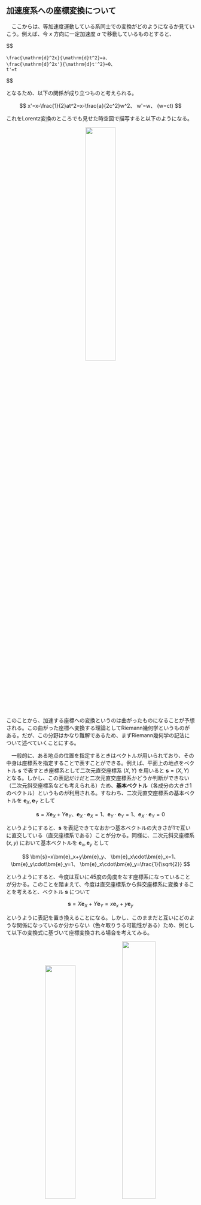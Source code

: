 
## 加速度系への座標変換について

　ここからは、等加速度運動している系同士での変換がどのようになるか見ていこう。例えば、今 $x$ 方向に一定加速度 $a$ で移動しているものとすると、

$$

    \frac{\mathrm{d}^2x}{\mathrm{d}t^2}=a、
    \frac{\mathrm{d}^2x'}{\mathrm{d}t'^2}=0、
    t'=t
$$

となるため、以下の関係が成り立つものと考えられる。

$$
    x'=x-\frac{1}{2}at^2=x-\frac{a}{2c^2}w^2、
    w'=w、
    (w=ct)
$$

これをLorentz変換のところでも見せた時空図で描写すると以下のようになる。
<p align="center">
    <img width="40%" src="images/const.png">
</p>
このことから、加速する座標への変換というのは曲がったものになることが予想される。この曲がった座標へ変換する理論としてRiemann幾何学というものがある。だが、この分野はかなり難解であるため、まずRiemann幾何学の記法について述べていくことにする。

　一般的に、ある地点の位置を指定するときはベクトルが用いられており、その中身は座標系を指定することで表すことができる。例えば、平面上の地点をベクトル $\bm{s}$ で表すとき座標系として二次元直交座標系 $(X,Y)$ を用いると $\bm{s}=(X,Y)$ となる。しかし、この表記だけだと二次元直交座標系かどうか判断ができない（二次元斜交座標系なども考えられる）ため、**基本ベクトル**（各成分の大きさ1のベクトル）というものが利用される。すなわち、二次元直交座標系の基本ベクトルを $\bm{e}_X,\bm{e}_Y$ として

$$
    \bm{s}=X\bm{e}_X+Y\bm{e}_Y、
    \bm{e}_X\cdot\bm{e}_X=1、
    \bm{e}_Y\cdot\bm{e}_Y=1、
    \bm{e}_X\cdot\bm{e}_Y=0
$$

というようにすると、$\bm{s}$ を表記できてなおかつ基本ベクトルの大きさが1で互いに直交している（直交座標系である）ことが分かる。同様に、二次元斜交座標系 $(x,y)$ において基本ベクトルを $\bm{e}_x,\bm{e}_y$ として

$$
    \bm{s}=x\bm{e}_x+y\bm{e}_y、
    \bm{e}_x\cdot\bm{e}_x=1、
    \bm{e}_y\cdot\bm{e}_y=1、
    \bm{e}_x\cdot\bm{e}_y=\frac{1}{\sqrt{2}}
$$

というようにすると、今度は互いに45度の角度をなす座標系になっていることが分かる。このことを踏まえて、今度は直交座標系から斜交座標系に変換することを考えると、ベクトル $\bm{s}$ について

$$
    \bm{s}=
    X\bm{e}_X+Y\bm{e}_Y=
    x\bm{e}_x+y\bm{e}_y
$$

というように表記を置き換えることになる。しかし、このままだと互いにどのような関係になっているか分からない（色々取りうる可能性がある）ため、例として以下の変換式に基づいて座標変換される場合を考えてみる。

<p align="center">
    <img width="40%" src="images/oblique_unit_vector.png">
    <img width="42%" src="images/oblique_system.png">
</p>

$$
    X = x+\frac{1}{\sqrt{2}}y、
    Y = \frac{1}{\sqrt{2}}y
    \ \leftrightarrow\ 
    x = X - Y、
    y = \sqrt{2}Y
$$

すると、先ほどのベクトル $\bm{s}$ の関係式に変換式を代入することで

$$
    \bm{s}=
    \left(
        x+\frac{1}{\sqrt{2}}y
    \right)
    \bm{e}_X+
    \frac{1}{\sqrt{2}}y\bm{e}_Y=
    x\bm{e}_X+
    y
    \left(
        \frac{1}{\sqrt{2}}\bm{e}_X+
        \frac{1}{\sqrt{2}}\bm{e}_Y
    \right)=
    x\bm{e}_x+y\bm{e}_y
$$
$$
    \bm{s}=
    \left(
        X-Y
    \right)
    \bm{e}_x+
    \sqrt{2}Y\bm{e}_y=
    X\bm{e}_x+
    Y
    \left(
        -\bm{e}_x+\sqrt{2}\bm{e}_y
    \right)=
    X\bm{e}_X+Y\bm{e}_Y
$$

というようになるため、比較すると以下の式が得られる。

$$
    \bm{e}_x=\bm{e}_X、
    \bm{e}_y=
    \frac{1}{\sqrt{2}}\bm{e}_X+
    \frac{1}{\sqrt{2}}\bm{e}_Y、
    \bm{e}_X=\bm{e}_x、
    \bm{e}_Y=-\bm{e}_x+\sqrt{2}\bm{e}_y
$$

この関係から、変換後の内積を求めてみると

$$
    \bm{e}_x\cdot\bm{e}_x=
    \bm{e}_X\cdot\bm{e}_X=1
$$
$$
    \bm{e}_y\cdot\bm{e}_y=
    \frac{1}{2}(\bm{e}_X\cdot\bm{e}_X)+
    (\bm{e}_X\cdot\bm{e}_Y)+
    \frac{1}{2}(\bm{e}_Y\cdot\bm{e}_Y)=1
$$
$$
    \bm{e}_x\cdot\bm{e}_y=
    \frac{1}{\sqrt{2}}(\bm{e}_X\cdot\bm{e}_X)+
    \frac{1}{\sqrt{2}}(\bm{e}_X\cdot\bm{e}_Y)=
    \frac{1}{\sqrt{2}}
$$

というように、内積に関して斜交座標系のものになっていることが分かる。このように、変換式を用いることで座標変換されるとともに変換前後の座標系の状態は基底ベクトルと内積によって確認できるものと予想される。そのため、先ほどの定加速度系での変換について考えてみると、変換前の直交座標系において

$$
    \bm{s}=x\bm{e}_x+w\bm{e}_w、
    \bm{e}_x\cdot\bm{e}_x=1、
    \bm{e}_w\cdot\bm{e}_w=1、
    \bm{e}_x\cdot\bm{e}_w=0
$$

となっているものして、変換後に

$$
    \bm{s}=
    x\bm{e}_x+w\bm{e}_w=
    x'\bm{e}_{x'}+w'\bm{e}_{w'}
$$

というようになっているものとする。ところが、ここで変換後の基本ベクトルが各地点で同じではないため、一概にこのような形で書けないという問題がでてきてしまう。そのため、各地点ごとに基本ベクトルがどうなっているかを見る必要が出てくる。そこで $\bm{s}$ を一般に

$$
    \bm{s}=\bm{s}(X,Y)=\bm{s}(x,y)
$$

というように変換されるものとして、この微小変化をとることで

$$
    \mathrm{d}\bm{s}=
    \left(
        \frac{\partial \bm{s}}{\partial X}
    \right)
    \mathrm{d}X+
    \left(
        \frac{\partial \bm{s}}{\partial Y}
    \right)
    \mathrm{d}Y=
    \left(
        \frac{\partial \bm{s}}{\partial x}
    \right)
    \mathrm{d}x+
    \left(
        \frac{\partial \bm{s}}{\partial y}
    \right)
    \mathrm{d}y
$$

と展開してみる。すると、基本ベクトルを利用した式と同じように各成分のベクトルの和になっていることが分かる。実際、$\bm{u}$ を基底ベクトル（大きさが1でない各成分のベクトル）として

$$
    \bm{u}_X=
    \frac{\partial \bm{s}}{\partial X}、
    \bm{u}_Y=
    \frac{\partial \bm{s}}{\partial Y}、
    \bm{u}_x=
    \frac{\partial \bm{s}}{\partial x}、
    \bm{u}_y=
    \frac{\partial \bm{s}}{\partial y}
$$

というように置くことで以下の形になることが分かる。

$$
    \mathrm{d}\bm{s}=
    \mathrm{d}X\bm{u}_X+
    \mathrm{d}Y\bm{u}_Y=
    \mathrm{d}x\bm{u}_x+
    \mathrm{d}y\bm{u}_y
$$

また、座標系間で変数が

$$
    X=X(x,y)、Y=Y(x,y)
    \leftrightarrow
    x=x(X,Y)、y=y(X,Y)
$$

というように変換式を満たしていることから、微小変化が

$$
    \mathrm{d}X=
    \left(
        \frac{\partial X}{\partial x}
    \right)
    \mathrm{d}x+
    \left(
        \frac{\partial X}{\partial y}
    \right)
    \mathrm{d}y、
    \mathrm{d}Y=
    \left(
        \frac{\partial Y}{\partial x}
    \right)
    \mathrm{d}x+
    \left(
        \frac{\partial Y}{\partial y}
    \right)
    \mathrm{d}y
$$
$$
    \mathrm{d}x=
    \left(
        \frac{\partial x}{\partial X}
    \right)
    \mathrm{d}X+
    \left(
        \frac{\partial x}{\partial Y}
    \right)
    \mathrm{d}Y、
    \mathrm{d}y=
    \left(
        \frac{\partial y}{\partial X}
    \right)
    \mathrm{d}X+
    \left(
        \frac{\partial y}{\partial Y}
    \right)
    \mathrm{d}Y
$$

であるため、$\mathrm{d}\bm{s}$ の関係式に代入すると

$$
    \mathrm{d}\bm{s}=
    \mathrm{d}X\bm{u}_X+
    \mathrm{d}Y\bm{u}_Y=
    \left[
        \left(
            \frac{\partial x}{\partial X}
        \right)
        \bm{u}_x+
        \left(
            \frac{\partial y}{\partial X}
        \right)
        \bm{u}_y
    \right]
    \mathrm{d}X+
    \left[
        \left(
            \frac{\partial x}{\partial Y}
        \right)
        \bm{u}_x+
        \left(
            \frac{\partial y}{\partial Y}
        \right)
        \bm{u}_y
    \right]
    \mathrm{d}Y
$$
$$
    \mathrm{d}\bm{s}=
    \left[
        \left(
            \frac{\partial X}{\partial x}
        \right)
        \bm{u}_X+
        \left(
            \frac{\partial Y}{\partial x}
        \right)
        \bm{u}_Y
    \right]
    \mathrm{d}x+
    \left[
        \left(
            \frac{\partial X}{\partial y}
        \right)
        \bm{u}_X+
        \left(
            \frac{\partial Y}{\partial y}
        \right)
        \bm{u}_Y
    \right]
    \mathrm{d}y=
    \mathrm{d}x\bm{u}_x+
    \mathrm{d}y\bm{u}_y
$$


となるため、比較すると以下の関係式が得られる。

$$
    \bm{u}_X=
    \frac{\partial x}{\partial X}
    \bm{u}_x+
    \frac{\partial y}{\partial X}
    \bm{u}_y、
    \bm{u}_Y=
    \frac{\partial x}{\partial Y}
    \bm{u}_x+
    \frac{\partial y}{\partial Y}
    \bm{u}_y
$$
$$
    \bm{u}_x=
    \frac{\partial X}{\partial x}
    \bm{u}_X+
    \frac{\partial Y}{\partial x}
    \bm{u}_Y、
    \bm{u}_y=
    \frac{\partial X}{\partial y}
    \bm{u}_X+
    \frac{\partial Y}{\partial y}
    \bm{u}_Y
$$

この関係式が正しいかは、次のように展開してみることで確認できる。

$$
    \bm{u}_X=
    \frac{\partial \bm{s}}{\partial X}=
    \frac{\partial x}{\partial X}
    \frac{\partial \bm{s}}{\partial x}+
    \frac{\partial y}{\partial X}
    \frac{\partial \bm{s}}{\partial y}=
    \frac{\partial x}{\partial X}
    \bm{u}_x+
    \frac{\partial y}{\partial X}
    \bm{u}_y
$$
$$
    \bm{u}_Y=
    \frac{\partial \bm{s}}{\partial Y}=
    \frac{\partial x}{\partial Y}
    \frac{\partial \bm{s}}{\partial x}+
    \frac{\partial y}{\partial Y}
    \frac{\partial \bm{s}}{\partial y}=
    \frac{\partial x}{\partial Y}
    \bm{u}_x+
    \frac{\partial y}{\partial Y}
    \bm{u}_y
$$
$$
    \bm{u}_x=
    \frac{\partial \bm{s}}{\partial x}=
    \frac{\partial X}{\partial x}
    \frac{\partial \bm{s}}{\partial X}+
    \frac{\partial Y}{\partial x}
    \frac{\partial \bm{s}}{\partial Y}=
    \frac{\partial X}{\partial x}
    \bm{u}_X+
    \frac{\partial Y}{\partial x}
    \bm{u}_Y
$$
$$
    \bm{u}_y=
    \frac{\partial \bm{s}}{\partial y}=
    \frac{\partial X}{\partial y}
    \frac{\partial \bm{s}}{\partial X}+
    \frac{\partial Y}{\partial y}
    \frac{\partial \bm{s}}{\partial Y}=
    \frac{\partial X}{\partial y}
    \bm{u}_X+
    \frac{\partial Y}{\partial y}
    \bm{u}_Y
$$

これは基底ベクトルの変換になっているため、例として直交座標系から斜交座標系に変換した場合どうなるか見てみると

$$
    X = x+\frac{1}{\sqrt{2}}y、
    Y = \frac{1}{\sqrt{2}}y
    \rightarrow
    \frac{\partial X}{\partial x}=1、
    \frac{\partial Y}{\partial x}=0、
    \frac{\partial X}{\partial y}=\frac{1}{\sqrt{2}}、
    \frac{\partial Y}{\partial y}=\frac{1}{\sqrt{2}}
$$

$$
    x = X - Y、
    y = \sqrt{2}Y
    \rightarrow
    \frac{\partial x}{\partial X}=1、
    \frac{\partial y}{\partial X}=0、
    \frac{\partial x}{\partial Y}=-1、
    \frac{\partial y}{\partial Y}=\sqrt{2}
$$

となることから、以下のような式が得られる。

$$
    \bm{u}_X=\bm{u}_x、
    \bm{u}_Y=
    -\bm{u}_x+\sqrt{2}\bm{u}_y、
    \bm{u}_x=\bm{u}_X、
    \bm{u}_y=
    \frac{1}{\sqrt{2}}\bm{u}_X+
    \frac{1}{\sqrt{2}}\bm{u}_Y
$$

また、このときのベクトル $\bm{s}$ は基本ベクトルを用いて

$$
    \bm{s}=
    X\bm{e}_X+Y\bm{e}_Y=
    x\bm{e}_x+y\bm{e}_y
$$

と書ける（**基本ベクトルが位置によって変わらない**）ことから、この偏微分をとることで

$$
    \bm{u}_X=
    \frac{\partial \bm{s}}{\partial X}=
    \bm{e}_X、
    \bm{u}_Y=
    \frac{\partial \bm{s}}{\partial Y}=
    \bm{e}_Y、
    \bm{u}_x=
    \frac{\partial \bm{s}}{\partial x}=
    \bm{e}_x、
    \bm{u}_y=
    \frac{\partial \bm{s}}{\partial y}=
    \bm{e}_y
$$

といように基底ベクトルと基本ベクトルが同じものとなる。一方で、定加速度系については、変換後については基本ベクトルが各地点で同じにならないことから、以下の変換前の式しか成り立たないことになる。

$$
    \bm{s}=x\bm{e}_x+y\bm{e}_y、
    \bm{u}_x=\bm{e}_x、
    \bm{u}_y=\bm{e}_y
$$

そのため、まず基底ベクトルを

$$
    x=x'+\frac{a}{2c^2}w'^2、
    w=w'
    \rightarrow
    \frac{\partial x}{\partial x'}=1、
    \frac{\partial w}{\partial x'}=0、
    \frac{\partial x}{\partial w'}=\frac{a}{c^2}w'、
    \frac{\partial w}{\partial w'}=1
$$

$$
    x'=x-\frac{a}{2c^2}w^2、
    w'=w
    \rightarrow
    \frac{\partial x'}{\partial x}=1、
    \frac{\partial w'}{\partial x}=0、
    \frac{\partial x'}{\partial w}=-\frac{a}{c^2}w、
    \frac{\partial w'}{\partial w}=1
$$

を利用して求めてみると、以下のような関係式が得られる。

$$
    \bm{u}_x=\bm{u}_{x'}、
    \bm{u}_w=
    -\frac{a}{c^2}w'
    \bm{u}_{x'}+
    \bm{u}_{w'}、
    \bm{u}_{x'}=\bm{u}_x、
    \bm{u}_{w'}=
    \frac{a}{c^2}w
    \bm{u}_x+\bm{u}_w
$$

そして、これから変換後の内積を求めると

$$
    \bm{u}_{x'}\cdot\bm{u}_{x'}=1、
    \bm{u}_{w'}\cdot\bm{u}_{w'}=
    1+\frac{a^2}{c^4}w'^2、
    \bm{u}_{x'}\cdot\bm{u}_{w'}=
    \frac{a}{c^2}w'
$$

というように、 $w'$ については $w'=0$ では基底ベクトルは基本ベクトルとなっているが、それ以外では別の値になることが分かる。あるいは、微小変位ベクトルを


$$
    \mathrm{d}\bm{s}=
    \mathrm{d}x\bm{u}_x+
    \mathrm{d}w\bm{u}_w=
    \mathrm{d}{x'}\bm{u}_{x'}+
    \mathrm{d}{w'}\bm{u}_{w'}
$$

として、この内積を求めると

$$
    \begin{aligned}
        \mathrm{d}\bm{s}\cdot\mathrm{d}\bm{s}
        &=
        (\bm{u}_x\cdot\bm{u}_x)
        \mathrm{d}x\mathrm{d}x+
        (\bm{u}_x\cdot\bm{u}_w)
        \mathrm{d}x\mathrm{d}w+
        (\bm{u}_w\cdot\bm{u}_x)
        \mathrm{d}w\mathrm{d}x+
        (\bm{u}_w\cdot\bm{u}_w)
        \mathrm{d}w\mathrm{d}w\\
        &=
        (\bm{u}_{x'}\cdot\bm{u}_{x'})
        \mathrm{d}{x'}\mathrm{d}{x'}+
        (\bm{u}_{x'}\cdot\bm{u}_{w'})
        \mathrm{d}{x'}\mathrm{d}{w'}+
        (\bm{u}_{w'}\cdot\bm{u}_{x'})
        \mathrm{d}{w'}\mathrm{d}{x'}+
        (\bm{u}_{w'}\cdot\bm{u}_{w'})
        \mathrm{d}{w'}\mathrm{d}{w'}
    \end{aligned}
$$

であるから、これに変換前の内積の関係と変換式を代入すると


$$
        \mathrm{d}\bm{s}\cdot\mathrm{d}\bm{s}=
        \mathrm{d}x\mathrm{d}x+
        \mathrm{d}w\mathrm{d}w=
        \mathrm{d}{x'}\mathrm{d}{x'}+
        2\frac{a}{c^2}w'
        \mathrm{d}{x'}\mathrm{d}{w'}+
        \left(
            1+\frac{a^2}{c^4}w'^2
        \right)
        \mathrm{d}{w'}\mathrm{d}{w'}
$$

であるから比較することで、先ほどの内積の関係が得られる。

以上のことから、直交座標系 $(x,w)$ から加速度系 $(x',w')$ へ座標変換した場合ベクトル $\bm{s}$ に対して


$$
    \mathrm{d}\bm{s}=
    \mathrm{d}x\bm{u}_x+
    \mathrm{d}w\bm{u}_w=
    \mathrm{d}{x'}\bm{u}_{x'}+
    \mathrm{d}{w'}\bm{u}_{w'}
$$
$$
    \begin{aligned}
        \mathrm{d}\bm{s}\cdot\mathrm{d}\bm{s}
        &=
        (\bm{u}_x\cdot\bm{u}_x)
        \mathrm{d}x\mathrm{d}x+
        (\bm{u}_x\cdot\bm{u}_w)
        \mathrm{d}x\mathrm{d}w+
        (\bm{u}_w\cdot\bm{u}_x)
        \mathrm{d}w\mathrm{d}x+
        (\bm{u}_w\cdot\bm{u}_w)
        \mathrm{d}w\mathrm{d}w\\
        &=
        (\bm{u}_{x'}\cdot\bm{u}_{x'})
        \mathrm{d}{x'}\mathrm{d}{x'}+
        (\bm{u}_{x'}\cdot\bm{u}_{w'})
        \mathrm{d}{x'}\mathrm{d}{w'}+
        (\bm{u}_{w'}\cdot\bm{u}_{x'})
        \mathrm{d}{w'}\mathrm{d}{x'}+
        (\bm{u}_{w'}\cdot\bm{u}_{w'})
        \mathrm{d}{w'}\mathrm{d}{w'}
    \end{aligned}
$$

と変換され、各座標間での関係は $x'(x,w)、w'(x,w)$ を指定することで求められることになる。具体的には、

$$
    \mathrm{d}x'=
    \left(
        \frac{\partial x'}{\partial x}
    \right)
    \mathrm{d}x+
    \left(
        \frac{\partial x'}{\partial w}
    \right)
    \mathrm{d}w、
    \mathrm{d}w'=
    \left(
        \frac{\partial w'}{\partial x}
    \right)
    \mathrm{d}x+
    \left(
        \frac{\partial w'}{\partial w}
    \right)
    \mathrm{d}w
$$
$$
    \bm{u}_x'=
    \frac{\partial x}{\partial x'}
    \bm{u}_x+
    \frac{\partial w}{\partial x'}
    \bm{u}_w、
    \bm{u}_w'=
    \frac{\partial x}{\partial w'}
    \bm{u}_x+
    \frac{\partial w}{\partial w'}
    \bm{u}_w
$$

となるが、ここで各成分に対して係数が逆数になっていることが見て取れる。このことが後で重要になるため、この点については次回詳しく見ていくことにする。